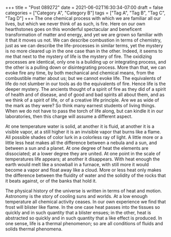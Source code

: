 +++
title = "Post 089272"
date = 2021-06-02T16:30:34-07:00
draft = false
categories = ["Category A", "Category B"]
tags = ["Tag A", "Tag B", "Tag C", "Tag D"]
+++
The one chemical process with which we are familiar all our lives, but which we never think of as such, is fire. Here on our own hearthstones goes on this wonderful spectacular and beneficent transformation of matter and energy, and yet we are grown so familiar with it that it moves us not. We can describe combustion in terms of chemistry, just as we can describe the life-processes in similar terms, yet the mystery is no more cleared up in the one case than in the other. Indeed, it seems to me that next to the mystery of life is the mystery of fire. The oxidizing processes are identical, only one is a building up or integrating process, and the other is a pulling down or disintegrating process. More than that, we can evoke fire any time, by both mechanical and chemical means, from the combustible matter about us; but we cannot evoke life. The equivalents of life do not slumber in our tools as do the equivalents of fire. Hence life is the deeper mystery. The ancients thought of a spirit of fire as they did of a spirit of health and of disease, and of good and bad spirits all about them, and as we think of a spirit of life, or of a creative life principle. Are we as wide of the mark as they were? So think many earnest students of living things. When we do not have to pass the torch of life along, but can kindle it in our laboratories, then this charge will assume a different aspect.

At one temperature water is solid, at another it is fluid, at another it is a visible vapor, at a still higher it is an invisible vapor that burns like a flame. All possible shades of color lurk in a colorless ray of light. A little more or a little less heat makes all the difference between a nebula and a sun, and between a sun and a planet. At one degree of heat the elements are dissociated; at a lower degree they are united. At one point in the scale of temperatures life appears; at another it disappears. With heat enough the earth would melt like a snowball in a furnace, with still more it would become a vapor and float away like a cloud. More or less heat only makes the difference between the fluidity of water and the solidity of the rocks that it beats against, or of the banks that hold it.

The physical history of the universe is written in terms of heat and motion. Astronomy is the story of cooling suns and worlds. At a low enough temperature all chemical activity ceases. In our own experience we find that frost will blister like flame. In the one case heat passes into the tissues so quickly and in such quantity that a blister ensues; in the other, heat is abstracted so quickly and in such quantity that a like effect is produced. In one sense, life is a thermal phenomenon; so are all conditions of fluids and solids thermal phenomena.
